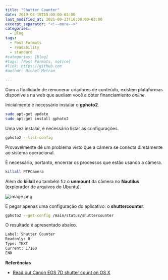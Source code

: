```yaml
---
title: "Shutter Counter"
date: 2019-04-18T15:00:00-03:00
last_modified_at: 2021-09-23T16:00:00-03:00
excerpt_separator: "<!--more-->"
categories:
  - Blog
tags:
  - Post Formats
  - readability
  - standard
#categories: [Blog]
#tags: [Post Formats, notice]
#link: https://github.com
#author: Michel Metran

---
```


Com a finalidade de remunerar criadores de conteúdo, existem plataformas disponíveis na web que auxiiam você a obter financiamiento *online*.

<!--more-->

Inicialmente é necessário instalar o **gphoto2**.

```bash
sudo apt-get update
sudo apt-get install gphoto2
```

Uma vez instalar, é necessário listar as configurações.

```bash
gphoto2 --list-config
```

Provavelmente dê um problema visto que a câmera se conecta diretamente ao sistema operacional.

É necessário, portanto, encerrar os processos que estão usando a câmera.

```bash
killall PTPCamera
```



Além do **killall** eu também fiz o **unmount** da câmera no **Nautilus** (explorador de arquivos do Ubuntu).



![image.png](https://i.imgur.com/Pds6tvK.png)



E pegar apenas uma configuração do aplicativo: o **shuttercounter**.

```bash
gphoto2 --get-config /main/status/shuttercounter
```

O resultado é apresentado abaixo.

```bash
Label: Shutter Counter                                                   
Readonly: 0
Type: TEXT
Current: 17160
END
```



**Referências**

- [Read out Canon EOS 7D shutter count on OS X](https://www.twam.info/software/read-out-canon-eos-7d-shuttercount-on-os-x)

